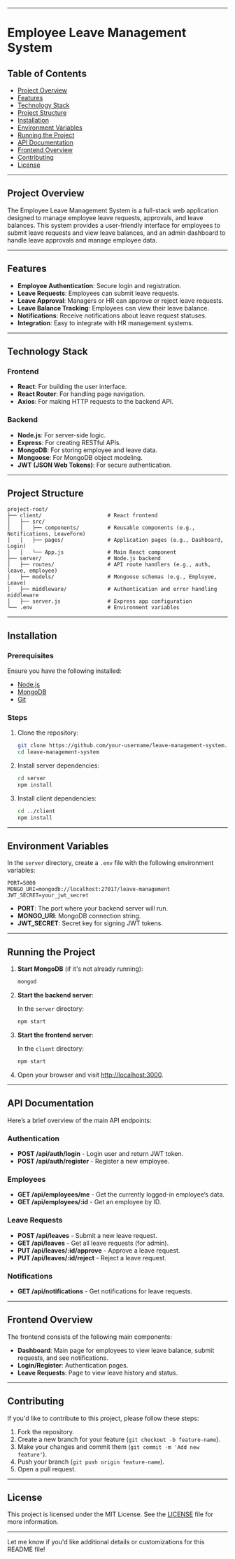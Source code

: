 

---

# Employee Leave Management System

## Table of Contents

- [Project Overview](#project-overview)
- [Features](#features)
- [Technology Stack](#technology-stack)
- [Project Structure](#project-structure)
- [Installation](#installation)
- [Environment Variables](#environment-variables)
- [Running the Project](#running-the-project)
- [API Documentation](#api-documentation)
- [Frontend Overview](#frontend-overview)
- [Contributing](#contributing)
- [License](#license)

---

## Project Overview

The Employee Leave Management System is a full-stack web application designed to manage employee leave requests, approvals, and leave balances. This system provides a user-friendly interface for employees to submit leave requests and view leave balances, and an admin dashboard to handle leave approvals and manage employee data.

---

## Features

- **Employee Authentication**: Secure login and registration.
- **Leave Requests**: Employees can submit leave requests.
- **Leave Approval**: Managers or HR can approve or reject leave requests.
- **Leave Balance Tracking**: Employees can view their leave balance.
- **Notifications**: Receive notifications about leave request statuses.
- **Integration**: Easy to integrate with HR management systems.

---

## Technology Stack

### Frontend
- **React**: For building the user interface.
- **React Router**: For handling page navigation.
- **Axios**: For making HTTP requests to the backend API.

### Backend
- **Node.js**: For server-side logic.
- **Express**: For creating RESTful APIs.
- **MongoDB**: For storing employee and leave data.
- **Mongoose**: For MongoDB object modeling.
- **JWT (JSON Web Tokens)**: For secure authentication.

---

## Project Structure

```
project-root/
├── client/                     # React frontend
│   ├── src/
│   │   ├── components/         # Reusable components (e.g., Notifications, LeaveForm)
│   │   ├── pages/              # Application pages (e.g., Dashboard, Login)
│   │   └── App.js              # Main React component
├── server/                     # Node.js backend
│   ├── routes/                 # API route handlers (e.g., auth, leave, employee)
│   ├── models/                 # Mongoose schemas (e.g., Employee, Leave)
│   ├── middleware/             # Authentication and error handling middleware
│   ├── server.js               # Express app configuration
└── .env                        # Environment variables
```

---

## Installation

### Prerequisites

Ensure you have the following installed:
- [Node.js](https://nodejs.org/)
- [MongoDB](https://www.mongodb.com/)
- [Git](https://git-scm.com/)

### Steps

1. Clone the repository:

   ```bash
   git clone https://github.com/your-username/leave-management-system.git
   cd leave-management-system
   ```

2. Install server dependencies:

   ```bash
   cd server
   npm install
   ```

3. Install client dependencies:

   ```bash
   cd ../client
   npm install
   ```

---

## Environment Variables

In the `server` directory, create a `.env` file with the following environment variables:

```plaintext
PORT=5000
MONGO_URI=mongodb://localhost:27017/leave-management
JWT_SECRET=your_jwt_secret
```

- **PORT**: The port where your backend server will run.
- **MONGO_URI**: MongoDB connection string.
- **JWT_SECRET**: Secret key for signing JWT tokens.

---

## Running the Project

1. **Start MongoDB** (if it's not already running):

   ```bash
   mongod
   ```

2. **Start the backend server**:

   In the `server` directory:

   ```bash
   npm start
   ```

3. **Start the frontend server**:

   In the `client` directory:

   ```bash
   npm start
   ```

4. Open your browser and visit [http://localhost:3000](http://localhost:3000).

---

## API Documentation

Here’s a brief overview of the main API endpoints:

### Authentication

- **POST /api/auth/login** - Login user and return JWT token.
- **POST /api/auth/register** - Register a new employee.

### Employees

- **GET /api/employees/me** - Get the currently logged-in employee’s data.
- **GET /api/employees/:id** - Get an employee by ID.

### Leave Requests

- **POST /api/leaves** - Submit a new leave request.
- **GET /api/leaves** - Get all leave requests (for admin).
- **PUT /api/leaves/:id/approve** - Approve a leave request.
- **PUT /api/leaves/:id/reject** - Reject a leave request.

### Notifications

- **GET /api/notifications** - Get notifications for leave requests.

---

## Frontend Overview

The frontend consists of the following main components:

- **Dashboard**: Main page for employees to view leave balance, submit requests, and see notifications.
- **Login/Register**: Authentication pages.
- **Leave Requests**: Page to view leave history and status.

---

## Contributing

If you'd like to contribute to this project, please follow these steps:

1. Fork the repository.
2. Create a new branch for your feature (`git checkout -b feature-name`).
3. Make your changes and commit them (`git commit -m 'Add new feature'`).
4. Push your branch (`git push origin feature-name`).
5. Open a pull request.

---

## License

This project is licensed under the MIT License. See the [LICENSE](LICENSE) file for more information.

---

Let me know if you'd like additional details or customizations for this README file!
